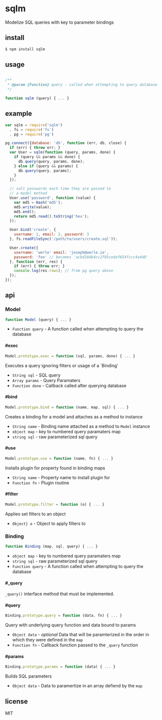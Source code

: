 sqlm
====

Modelize SQL queries with key to parameter bindings

## install

```js
$ npm install sqlm
```

## usage

```js

/**
 * @param {Function} query - called when attempting to query database
 */

function sqlm (query) { ... }
```

## example

```js
var sqlm = require('sqlm')
  , fs = require('fs')
  , pg = require('pg')

pg.connect({database: 'db', function (err, db, close) {
  if (err) { throw err; }
  var User = sqlm(function (query, params, done) {
    if (query && params && done) {
      db.query(query, params, done);
    } else if (query && params) {
      db.query(query, params);
    }
  });

  // salt passwords each time they are passed to
  // a model method
  User.use('password', function (value) {
    var md5 = Hash('md5');
    md5.write(value);
    md5.end();
    return md5.read().toString('hex');
  });

  User.bind('create', {
    username: 1, email: 2, password: 3
  }, fs.readFileSync('/path/to/users/create.sql'));

  User.create({
    username: 'werle' email: 'joseph@werle.io',
    password: 'foo' // becomes 'acbd18db4cc2f85cedef654fccc4a4d8'
  }, function (err, res) {
    if (err) { throw err; }
    console.log(res.rows); // from pg query above
  });
});
```

## api

### Model

```js
function Model (query) { ... }
```

* `Function query` - A function called when attempting to query the database

#### #exec

```js
Model.prototype.exec = function (sql, params, done) { ... }
```

Executes a query ignoring filters or usage of a `Binding'

* `String sql` - SQL query
* `Array params` - Query Paramaters
* `Function done` - Callback called after querying database

#### #bind

```js
Model.prototype.bind = function (name, map, sql) { ... }
```

Creates a binding for a model and attaches as a method to instance

* `String name` - Binding name attached as a method to `Model` instance
* `object map` - key to numbered query paramaters map
* `string sql` - raw parameterized sql query

#### #use

```js
Model.prototype.use = function (name, fn) { ... }
```

Installs plugin for property found in binding maps

* `String name` - Property name to install plugin for
* `Function fn` - Plugin routine

#### #filter

```js
Model.prototype.filter = function (o) { ... }
```

Applies set filters to an object

* `Object} o` - Object to apply filters to

### Binding

```js
function Binding (map, sql, query) { ... }
```

* `object map` - key to numbered query paramaters map
* `string sql` - raw parameterized sql query
* `Function query` - A function called when attempting to query the database

#### #_query

`_query()` interface method that must be implemented.

#### #query

```js
Binding.prototype.query = function (data, fn) { ... }
```

Query with underlying query function and data bound to params

* `Object data` - *optional* Data that will be paramterized in the order in which they were defined in the `map`
* `Function fn` - Callback function passed to the `_query` function

#### #params

```js
Binding.prototype.params = function (data) { ... }
```

Builds SQL parameters

* `Object data` - Data to paramertize in an array defiend by the `map`

## license

MIT
